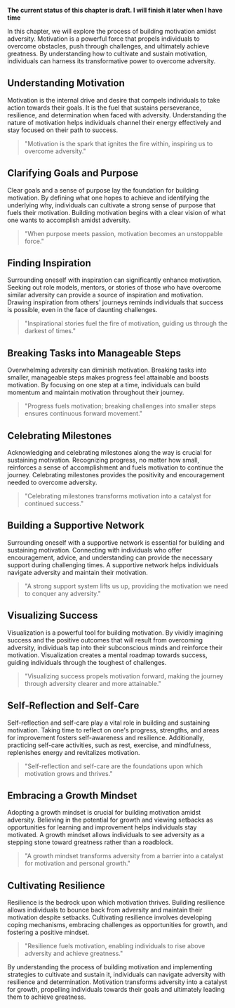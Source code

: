 **The current status of this chapter is draft. I will finish it later when I have time**

In this chapter, we will explore the process of building motivation amidst adversity. Motivation is a powerful force that propels individuals to overcome obstacles, push through challenges, and ultimately achieve greatness. By understanding how to cultivate and sustain motivation, individuals can harness its transformative power to overcome adversity.

**Understanding Motivation**
----------------------------

Motivation is the internal drive and desire that compels individuals to take action towards their goals. It is the fuel that sustains perseverance, resilience, and determination when faced with adversity. Understanding the nature of motivation helps individuals channel their energy effectively and stay focused on their path to success.
> "Motivation is the spark that ignites the fire within, inspiring us to overcome adversity."

**Clarifying Goals and Purpose**
--------------------------------

Clear goals and a sense of purpose lay the foundation for building motivation. By defining what one hopes to achieve and identifying the underlying why, individuals can cultivate a strong sense of purpose that fuels their motivation. Building motivation begins with a clear vision of what one wants to accomplish amidst adversity.
> "When purpose meets passion, motivation becomes an unstoppable force."

**Finding Inspiration**
-----------------------

Surrounding oneself with inspiration can significantly enhance motivation. Seeking out role models, mentors, or stories of those who have overcome similar adversity can provide a source of inspiration and motivation. Drawing inspiration from others' journeys reminds individuals that success is possible, even in the face of daunting challenges.
> "Inspirational stories fuel the fire of motivation, guiding us through the darkest of times."

**Breaking Tasks into Manageable Steps**
----------------------------------------

Overwhelming adversity can diminish motivation. Breaking tasks into smaller, manageable steps makes progress feel attainable and boosts motivation. By focusing on one step at a time, individuals can build momentum and maintain motivation throughout their journey.
> "Progress fuels motivation; breaking challenges into smaller steps ensures continuous forward movement."

**Celebrating Milestones**
--------------------------

Acknowledging and celebrating milestones along the way is crucial for sustaining motivation. Recognizing progress, no matter how small, reinforces a sense of accomplishment and fuels motivation to continue the journey. Celebrating milestones provides the positivity and encouragement needed to overcome adversity.
> "Celebrating milestones transforms motivation into a catalyst for continued success."

**Building a Supportive Network**
---------------------------------

Surrounding oneself with a supportive network is essential for building and sustaining motivation. Connecting with individuals who offer encouragement, advice, and understanding can provide the necessary support during challenging times. A supportive network helps individuals navigate adversity and maintain their motivation.
> "A strong support system lifts us up, providing the motivation we need to conquer any adversity."

**Visualizing Success**
-----------------------

Visualization is a powerful tool for building motivation. By vividly imagining success and the positive outcomes that will result from overcoming adversity, individuals tap into their subconscious minds and reinforce their motivation. Visualization creates a mental roadmap towards success, guiding individuals through the toughest of challenges.
> "Visualizing success propels motivation forward, making the journey through adversity clearer and more attainable."

**Self-Reflection and Self-Care**
---------------------------------

Self-reflection and self-care play a vital role in building and sustaining motivation. Taking time to reflect on one's progress, strengths, and areas for improvement fosters self-awareness and resilience. Additionally, practicing self-care activities, such as rest, exercise, and mindfulness, replenishes energy and revitalizes motivation.
> "Self-reflection and self-care are the foundations upon which motivation grows and thrives."

**Embracing a Growth Mindset**
------------------------------

Adopting a growth mindset is crucial for building motivation amidst adversity. Believing in the potential for growth and viewing setbacks as opportunities for learning and improvement helps individuals stay motivated. A growth mindset allows individuals to see adversity as a stepping stone toward greatness rather than a roadblock.
> "A growth mindset transforms adversity from a barrier into a catalyst for motivation and personal growth."

**Cultivating Resilience**
--------------------------

Resilience is the bedrock upon which motivation thrives. Building resilience allows individuals to bounce back from adversity and maintain their motivation despite setbacks. Cultivating resilience involves developing coping mechanisms, embracing challenges as opportunities for growth, and fostering a positive mindset.
> "Resilience fuels motivation, enabling individuals to rise above adversity and achieve greatness."

By understanding the process of building motivation and implementing strategies to cultivate and sustain it, individuals can navigate adversity with resilience and determination. Motivation transforms adversity into a catalyst for growth, propelling individuals towards their goals and ultimately leading them to achieve greatness.
